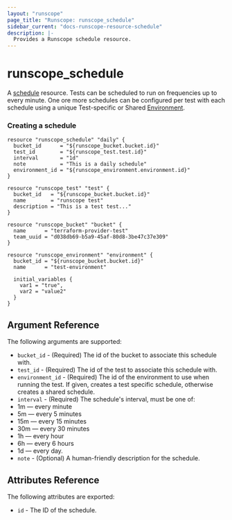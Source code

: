 ```yaml
---
layout: "runscope"
page_title: "Runscope: runscope_schedule"
sidebar_current: "docs-runscope-resource-schedule"
description: |-
  Provides a Runscope schedule resource.
---
```


# runscope\_schedule

A [schedule](https://www.runscope.com/docs/api/schedules) resource.
Tests can be scheduled to run on frequencies up to every minute.
One ore more schedules can be configured per test with each schedule
using a unique Test-specific or Shared [Environment](environment.html).
### Creating a schedule
```hcl
resource "runscope_schedule" "daily" {
  bucket_id      = "${runscope_bucket.bucket.id}"
  test_id        = "${runscope_test.test.id}"
  interval       = "1d"
  note           = "This is a daily schedule"
  environment_id = "${runscope_environment.environment.id}"
}

resource "runscope_test" "test" {
  bucket_id   = "${runscope_bucket.bucket.id}"
  name        = "runscope test"
  description = "This is a test test..."
}

resource "runscope_bucket" "bucket" {
  name      = "terraform-provider-test"
  team_uuid = "d038db69-b5a9-45af-80d8-3be47c37e309"
}

resource "runscope_environment" "environment" {
  bucket_id = "${runscope_bucket.bucket.id}"
  name      = "test-environment"

  initial_variables {
    var1 = "true",
    var2 = "value2"
  }
}
```

## Argument Reference

The following arguments are supported:

* `bucket_id` - (Required) The id of the bucket to associate this schedule with.
* `test_id` - (Required) The id of the test to associate this schedule with.
* `environment_id` - (Required) The id of the environment to use when running the test.
If given, creates a test specific schedule, otherwise creates a shared schedule.
* `interval` - (Required) The schedule's interval, must be one of:
 * 1m — every minute
 * 5m — every 5 minutes
 * 15m — every 15 minutes
 * 30m — every 30 minutes
 * 1h — every hour
 * 6h — every 6 hours
 * 1d — every day.
* `note` - (Optional) A human-friendly description for the schedule.

## Attributes Reference

The following attributes are exported:

* `id` - The ID of the schedule.
